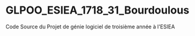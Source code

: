 # GLPOO_ESIEA_1718_31_Bourdoulous
Code Source du Projet de génie logiciel de troisième année à l'ESIEA
